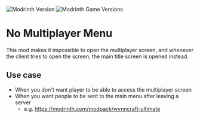 ![Modrinth Version](https://img.shields.io/modrinth/v/chZpRxas?style=for-the-badge)  ![Modrinth Game Versions](https://img.shields.io/modrinth/game-versions/chZpRxas?style=for-the-badge)

# No Multiplayer Menu
This mod makes it impossible to open the multiplayer screen, and whenever the client tries to open the screen, the main title screen is opened instead.

## Use case
* When you don't want player to be able to access the multiplayer screen
* When you want people to be sent to the main menu after leaving a server
    * e.g. <https://modrinth.com/modpack/wynncraft-ultimate>
